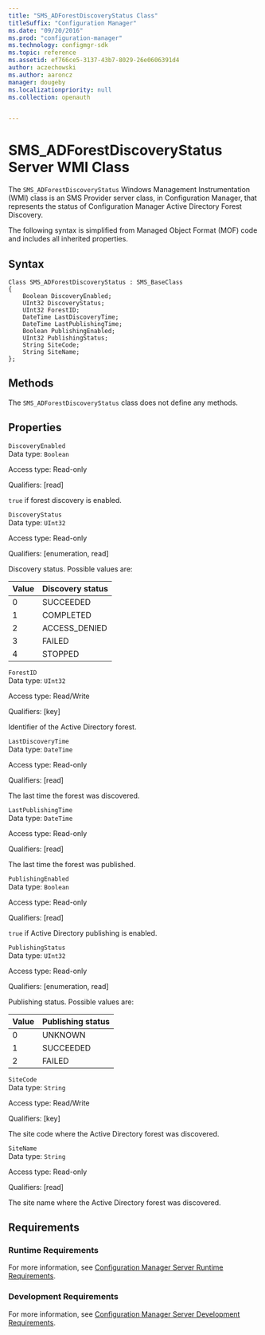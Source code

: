 ```yaml
---
title: "SMS_ADForestDiscoveryStatus Class"
titleSuffix: "Configuration Manager"
ms.date: "09/20/2016"
ms.prod: "configuration-manager"
ms.technology: configmgr-sdk
ms.topic: reference
ms.assetid: ef766ce5-3137-43b7-8029-26e0606391d4
author: aczechowski
ms.author: aaroncz
manager: dougeby
ms.localizationpriority: null
ms.collection: openauth


---
```

# SMS_ADForestDiscoveryStatus Server WMI Class
The `SMS_ADForestDiscoveryStatus` Windows Management Instrumentation (WMI) class is an SMS Provider server class, in Configuration Manager, that represents the status of Configuration Manager Active Directory Forest Discovery.  

 The following syntax is simplified from Managed Object Format (MOF) code and includes all inherited properties.  

## Syntax  

```  
Class SMS_ADForestDiscoveryStatus : SMS_BaseClass  
{  
    Boolean DiscoveryEnabled;  
    UInt32 DiscoveryStatus;  
    UInt32 ForestID;  
    DateTime LastDiscoveryTime;  
    DateTime LastPublishingTime;  
    Boolean PublishingEnabled;  
    UInt32 PublishingStatus;  
    String SiteCode;  
    String SiteName;  
};  
```  

## Methods  
 The `SMS_ADForestDiscoveryStatus` class does not define any methods.  

## Properties  
 `DiscoveryEnabled`  
 Data type: `Boolean`  

 Access type: Read-only  

 Qualifiers: [read]  

 `true` if forest discovery is enabled.  

 `DiscoveryStatus`  
 Data type: `UInt32`  

 Access type: Read-only  

 Qualifiers: [enumeration, read]  

 Discovery status. Possible values are:  

|Value|Discovery status|  
|-|-|  
|0|SUCCEEDED|  
|1|COMPLETED|  
|2|ACCESS_DENIED|  
|3|FAILED|  
|4|STOPPED|  

 `ForestID`  
 Data type: `UInt32`  

 Access type: Read/Write  

 Qualifiers: [key]  

 Identifier of the Active Directory forest.  

 `LastDiscoveryTime`  
 Data type: `DateTime`  

 Access type: Read-only  

 Qualifiers: [read]  

 The last time the forest was discovered.  

 `LastPublishingTime`  
 Data type: `DateTime`  

 Access type: Read-only  

 Qualifiers: [read]  

 The last time the forest was published.  

 `PublishingEnabled`  
 Data type: `Boolean`  

 Access type: Read-only  

 Qualifiers: [read]  

 `true` if Active Directory publishing is enabled.  

 `PublishingStatus`  
 Data type: `UInt32`  

 Access type: Read-only  

 Qualifiers: [enumeration, read]  

 Publishing status. Possible values are:  

|Value|Publishing status|  
|-|-|  
|0|UNKNOWN|  
|1|SUCCEEDED|  
|2|FAILED|  

 `SiteCode`  
 Data type: `String`  

 Access type: Read/Write  

 Qualifiers: [key]  

 The site code where the Active Directory forest was discovered.  

 `SiteName`  
 Data type: `String`  

 Access type: Read-only  

 Qualifiers: [read]  

 The site name where the Active Directory forest was discovered.  

## Requirements  

### Runtime Requirements  
 For more information, see [Configuration Manager Server Runtime Requirements](../../../../../develop/core/reqs/server-runtime-requirements.md).  

### Development Requirements  
 For more information, see [Configuration Manager Server Development Requirements](../../../../../develop/core/reqs/server-development-requirements.md).  
